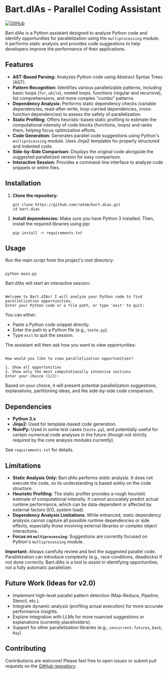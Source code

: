 # Bart.dIAs - Parallel Coding Assistant

[![GitHub](https://img.shields.io/badge/GitHub-ratem/bart.dias-blue?logo=github)](https://github.com/ratem/bart.dias)

Bart.dIAs is a Python assistant designed to analyze Python code and identify opportunities for parallelization using the `multiprocessing` module. 
It performs static analysis and provides code suggestions to help developers improve the performance of their applications.

## Features

*   **AST-Based Parsing:** Analyzes Python code using Abstract Syntax Trees (AST).
*   **Pattern Recognition:** Identifies various parallelizable patterns, including basic loops (`for`, `while`), nested loops, functions (regular and recursive), list comprehensions, and more complex "combo" patterns.
*   **Dependency Analysis:** Performs static dependency checks (variable dependencies, read-after-write, loop-carried dependencies, cross-function dependencies) to assess the safety of parallelization.
*   **Static Profiling:** Offers heuristic-based static profiling to estimate the computational intensity of code blocks (functions, loops) and ranks them, helping focus optimization efforts.
*   **Code Generation:** Generates parallel code suggestions using Python's `multiprocessing` module. Uses Jinja2 templates for properly structured and indented code.
*   **Side-by-Side Comparison:** Displays the original code alongside the suggested parallelized version for easy comparison.
*   **Interactive Session:** Provides a command-line interface to analyze code snippets or entire files.

## Installation

1.  **Clone the repository:**
    ```
    git clone https://github.com/ratem/bart.dias.git
    cd bart.dias
    ```

2.  **Install dependencies:**
    Make sure you have Python 3 installed. Then, install the required libraries using pip:
    ```
    pip install -r requirements.txt
    ```

## Usage

Run the main script from the project's root directory:

```

python main.py

```

Bart.dIAs will start an interactive session:

```

Welcome to Bart.dIAs! I will analyze your Python code to find parallelization opportunities.
Enter your Python code or a file path, or type 'exit' to quit:

```

You can either:
*   Paste a Python code snippet directly.
*   Enter the path to a Python file (e.g., `teste.py`).
*   Type `exit` to quit the session.

The assistant will then ask how you want to view opportunities:

```

How would you like to view parallelization opportunities?

1. Show all opportunities
2. Show only the most computationally intensive sections
Enter your choice (1/2):
```

Based on your choice, it will present potential parallelization suggestions, explanations, partitioning ideas, and the side-by-side code comparison.

## Dependencies

*   **Python 3.x**
*   **Jinja2:** Used for template-based code generation.
*   **NumPy:** Used in some test cases (`teste.py`), and potentially useful for certain numerical code analyses in the future (though not strictly required by the core analysis modules currently).

See `requirements.txt` for details.

## Limitations

*   **Static Analysis Only:** Bart.dIAs performs *static* analysis. It does not execute the code, so its understanding is based solely on the code structure.
*   **Heuristic Profiling:** The static profiler provides a rough *heuristic* estimate of computational intensity. It cannot accurately predict actual runtime performance, which can be data-dependent or affected by external factors (I/O, system load).
*   **Dependency Analysis Limitations:** While enhanced, static dependency analysis cannot capture all possible runtime dependencies or side effects, especially those involving external libraries or complex object interactions.
*   **Focus on `multiprocessing`:** Suggestions are currently focused on Python's `multiprocessing` module.

**Important:** Always carefully review and test the suggested parallel code. Parallelization can introduce complexity (e.g., race conditions, deadlocks) if not done correctly. Bart.dIAs is a tool to *assist* in identifying opportunities, not a fully automatic parallelizer.

## Future Work (Ideas for v2.0)

*   Implement high-level parallel pattern detection (Map-Reduce, Pipeline, Stencil, etc.).
*   Integrate dynamic analysis (profiling actual execution) for more accurate performance insights.
*   Explore integration with LLMs for more nuanced suggestions or explanations (currently placeholders).
*   Support for other parallelization libraries (e.g., `concurrent.futures`, `Dask`, `Ray`).

## Contributing

Contributions are welcome! Please feel free to open issues or submit pull requests on the [GitHub repository](https://github.com/ratem/bart.dias).
```

